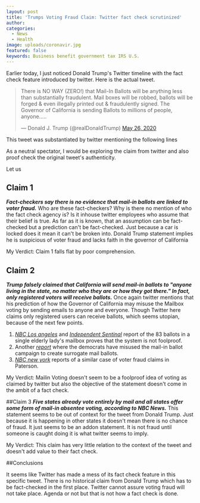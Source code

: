 ```yaml
---
layout: post
title: 'Trumps Voting Fraud Claim: Twitter fact check scrutinized'
author:
categories:
  - News
  - Health
image: uploads/coronavir.jpg
featured: false
keywords: Business benefit government tax IRS U.S.
---
```

Earlier today, I just noticed Donald Trump's Twitter timeline with the fact check feature introduced by twitter. Here is the actual tweet. 

<blockquote class="twitter-tweet"><p lang="en" dir="ltr">There is NO WAY (ZERO!) that Mail-In Ballots will be anything less than substantially fraudulent. Mail boxes will be robbed, ballots will be forged &amp; even illegally printed out &amp; fraudulently signed. The Governor of California is sending Ballots to millions of people, anyone.....</p>&mdash; Donald J. Trump (@realDonaldTrump) <a href="https://twitter.com/realDonaldTrump/status/1265255835124539392?ref_src=twsrc%5Etfw">May 26, 2020</a></blockquote> <script async src="https://platform.twitter.com/widgets.js" charset="utf-8"></script> 

This tweet was substantiated by twitter mentioning the following lines



As a neutral spectator, I would be exploring the claim from twitter and also proof check the original tweet's authenticity.

Let us

## Claim 1
***Fact-checkers say there is no evidence that mail-in ballots are linked to voter fraud.***
Who are these fact-checkers? Why is there no mention of who the fact check agency is? Is it inhouse twitter employees who assume that their belief is true. 
As far as it is known, that an assumption can be fact-checked but a prediction can't be fact-checked. Just because a car is locked does it mean it can't be broken into. Donald Trump statement implies he is suspicious of voter fraud and lacks faith in the governor of California

My Verdict: Claim 1 falls flat by poor comprehension.

## Claim 2 
***Trump falsely claimed that California will send mail-in ballots to "anyone living in the state, no matter who they are or how they got there." In fact, only registered voters will receive ballots.***
Once again twitter mentions that his prediction of how the Governor of California may misuse the Mailbox voting by sending emails to anyone and everyone. Though Twitter here claims only registered users can receive ballots, which seems utopian, because of the next few points.

1. [*NBC Los angeles*](https://www.nbclosangeles.com/news/politics/more-than-80-ballots-sent-to-san-pedro-apartment/106443/) and [*Independent Sentinal*](https://www.independentsentinel.com/83-ballots-left-atop-a-single-elderly-ladys-mailbox-in-la-but-it-cant-be-voter-fraud/)  report of the 83 ballots in a single elderly lady's mailbox proves that the system is not foolproof. 
2. Another [*report*](https://nationalfile.com/video-citizen-busts-democrat-mail-in-voting-scandal/) where the democrats have misused the mail-in ballot campaign to create surrogate mail ballots.
3. [*NBC new york*](https://www.nbcnewyork.com/news/local/hundreds-of-mail-in-votes-already-set-aside-due-to-paterson-voter-fraud-claims/2414171/) reports of a similar case of voter fraud claims in Paterson.

My Verdict: Mailin Voting doesn't seem to be a foolproof idea of voting as claimed by twitter but also the objective of the statement doesn't come in the ambit of a fact check.

##Claim 3
***Five states already vote entirely by mail and all states offer some form of mail-in absentee voting, according to NBC News.***
This statement seems to be out of context for the tweet from Donald Trump. Just because it is happening in other states it doesn't mean there is no chance of fraud. It just seems to be an addon statement. It is not fraud until someone is caught doing it is what twitter seems to imply.

My Verdict: This claim has very little relation to the context of the tweet and doesn't add value to their fact check.

##Conclusions

It seems like Twitter has made a mess of its fact check feature in this specific tweet. There is no historical claim from Donald Trump which has to be fact-checked in the first place. Twitter cannot assure voting fraud will not take place. Agenda or not but that is not how a fact check is done. 







